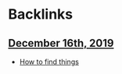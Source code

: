 
# Backlinks
## [December 16th, 2019](<December 16th, 2019.md>)
- [How to find things](<How to find things.md>)

